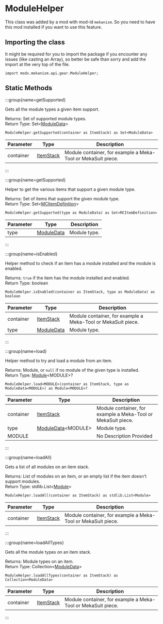 # ModuleHelper

This class was added by a mod with mod-id `mekanism`. So you need to have this mod installed if you
want to use this feature.

## Importing the class

It might be required for you to import the package if you encounter any issues (like casting an
Array), so better be safe than sorry and add the import at the very top of the file.

```zenscript
import mods.mekanism.api.gear.ModuleHelper;
```

## Static Methods

:::group{name=getSupported}

Gets all the module types a given item support.

Returns: Set of supported module types.  
Return Type: Set&lt;[ModuleData](/mods/Mekanism/api/gear/ModuleData)&gt;

```zenscript
ModuleHelper.getSupported(container as ItemStack) as Set<ModuleData>
```

| Parameter | Type | Description |
|-----------|------|-------------|
| container | [ItemStack](/vanilla/api/item/ItemStack) | Module container, for example a Meka-Tool or MekaSuit piece. |

:::

:::group{name=getSupported}

Helper to get the various items that support a given module type.

Returns: Set of items that support the given module type.  
Return Type: Set&lt;[MCItemDefinition](/vanilla/api/item/MCItemDefinition)&gt;

```zenscript
ModuleHelper.getSupported(type as ModuleData) as Set<MCItemDefinition>
```

| Parameter | Type | Description |
|-----------|------|-------------|
| type | [ModuleData](/mods/Mekanism/api/gear/ModuleData) | Module type. |

:::

:::group{name=isEnabled}

Helper method to check if an item has a module installed and the module is enabled.

Returns: `true` if the item has the module installed and enabled.  
Return Type: boolean

```zenscript
ModuleHelper.isEnabled(container as ItemStack, type as ModuleData) as boolean
```

| Parameter | Type | Description |
|-----------|------|-------------|
| container | [ItemStack](/vanilla/api/item/ItemStack) | Module container, for example a Meka-Tool or MekaSuit piece. |
| type | [ModuleData](/mods/Mekanism/api/gear/ModuleData) | Module type. |

:::

:::group{name=load}

Helper method to try and load a module from an item.

Returns: Module, or `null` if no module of the given type is installed.  
Return Type: [Module](/mods/Mekanism/api/gear/Module)&lt;MODULE&gt;?

```zenscript
ModuleHelper.load<MODULE>(container as ItemStack, type as ModuleData<MODULE>) as Module<MODULE>?
```

| Parameter | Type | Description |
|-----------|------|-------------|
| container | [ItemStack](/vanilla/api/item/ItemStack) | Module container, for example a Meka-Tool or MekaSuit piece. |
| type | [ModuleData](/mods/Mekanism/api/gear/ModuleData)&lt;MODULE&gt; | Module type. |
| MODULE |  | No Description Provided |

:::

:::group{name=loadAll}

Gets a list of all modules on an item stack.

Returns: List of modules on an item, or an empty list if the item doesn't support modules.  
Return Type: stdlib.List&lt;[Module](/mods/Mekanism/api/gear/Module)&gt;

```zenscript
ModuleHelper.loadAll(container as ItemStack) as stdlib.List<Module>
```

| Parameter | Type | Description |
|-----------|------|-------------|
| container | [ItemStack](/vanilla/api/item/ItemStack) | Module container, for example a Meka-Tool or MekaSuit piece. |

:::

:::group{name=loadAllTypes}

Gets all the module types on an item stack.

Returns: Module types on an item.  
Return Type: Collection&lt;[ModuleData](/mods/Mekanism/api/gear/ModuleData)&gt;

```zenscript
ModuleHelper.loadAllTypes(container as ItemStack) as Collection<ModuleData>
```

| Parameter | Type | Description |
|-----------|------|-------------|
| container | [ItemStack](/vanilla/api/item/ItemStack) | Module container, for example a Meka-Tool or MekaSuit piece. |

:::

